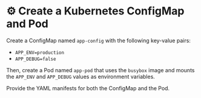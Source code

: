 # ⚙️ Create a Kubernetes ConfigMap and Pod

Create a ConfigMap named `app-config` with the following key-value pairs:
- `APP_ENV=production`
- `APP_DEBUG=false`

Then, create a Pod named `app-pod` that uses the `busybox` image and mounts the `APP_ENV` and `APP_DEBUG` values as environment variables.

Provide the YAML manifests for both the ConfigMap and the Pod.